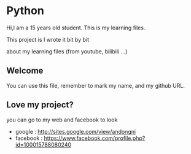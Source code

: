 # Python

Hi,I am a 15 years old student. This is my learning files.

This project is I wrote it bit by bit

about my learning files (from youtube, bilibili ...)

## Welcome
You can use this file, remember to mark my name, and my github URL.

## Love my project?
you can go to my web and facebook to look

- google :
http://sites.google.com/view/andongni
- facebook :
https://www.facebook.com/profile.php?id=100015788080240
